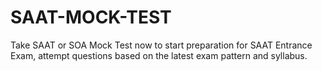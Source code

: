 # SAAT-MOCK-TEST
Take SAAT or SOA Mock Test now to start preparation for SAAT Entrance Exam, attempt questions based on the latest exam pattern and syllabus.
